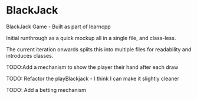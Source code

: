 # BlackJack
BlackJack Game - Built as part of learncpp

Initial runthrough as a quick mockup all in a single file, and class-less.

The current iteration onwards splits this into multiple files for readability and introduces classes.

TODO:Add a mechanism to show the player their hand after each draw

TODO: Refactor the playBlackjack - I think I can make it slightly cleaner

TODO: Add a betting mechanism
